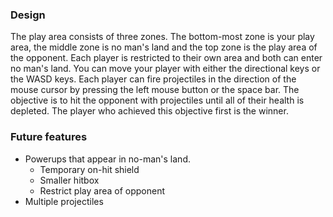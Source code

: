 ### Design

The play area consists of three zones. The bottom-most zone is your play area, the middle zone is no man's land and the top zone is the play area of the opponent. Each player is restricted to their own area and both can enter no man's land. You can move your player with either the directional keys or the WASD keys. Each player can fire projectiles in the direction of the mouse cursor by pressing the left mouse button or the space bar. The objective is to hit the opponent with projectiles until all of their health is depleted. The player who achieved this objective first is the winner.

### Future features

* Powerups that appear in no-man's land.
    * Temporary on-hit shield
    * Smaller hitbox
    * Restrict play area of opponent
* Multiple projectiles
